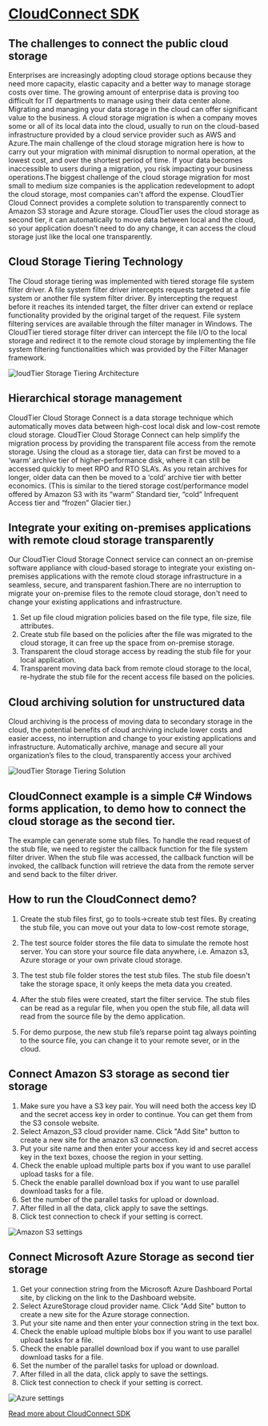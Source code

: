 # [CloudConnect SDK](https://www.easefilter.com/Forums_Files/CloudStorageConnect.htm)
## The challenges to connect the public cloud storage
Enterprises are increasingly adopting cloud storage options because they need more capacity, elastic capacity and a better way to manage storage costs over time. The growing amount of enterprise data is proving too difficult for IT departments to manage using their data center alone. Migrating and managing your data storage in the cloud can offer significant value to the business. A cloud storage migration is when a company moves some or all of its local data into the cloud, usually to run on the cloud-based infrastructure provided by a cloud service provider such as AWS and Azure.The main challenge of the cloud storage migration here is how to carry out your migration with minimal disruption to normal operation, at the lowest cost, and over the shortest period of time. If your data becomes inaccessible to users during a migration, you risk impacting your business operations.The biggest challenge of the cloud storage migration for most small to medium size companies is the application redevelopment to adopt the cloud storage, most companies can't afford the expense. CloudTier Cloud Connect provides a complete solution to transparently connect to Amazon S3 storage and Azure storage. CloudTier uses the cloud storage as second tier, it can automatically to move data between local and the cloud, so your application doesn't need to do any change, it can access the cloud storage just like the local one transparently.

## Cloud Storage Tiering Technology
The Cloud storage tiering was implemented with tiered storage file system filter driver. A file system filter driver intercepts requests targeted at a file system or another file system filter driver. By intercepting the request before it reaches its intended target, the filter driver can extend or replace functionality provided by the original target of the request. File system filtering services are available through the filter manager in Windows. The CloudTier tiered storage filter driver can intercept the file I/O to the local storage and redirect it to the remote cloud storage by implementing the file system filtering functionalities which was provided by the Filter Manager framework.

![loudTier Storage Tiering Architecture](https://www.easefilter.com/images/CloudTiering.png)

## Hierarchical storage management
CloudTier Cloud Storage Connect is a data storage technique which automatically moves data between high-cost local disk and low-cost remote cloud storage. CloudTier Cloud Storage Connect can help simplify the migration process by providing the transparent file access from the remote storage. Using the cloud as a storage tier, data can first be moved to a ‘warm’ archive tier of higher-performance disk, where it can still be accessed quickly to meet RPO and RTO SLA’s. As you retain archives for longer, older data can then be moved to a ‘cold’ archive tier with better economics. (This is similar to the tiered storage cost/performance model offered by Amazon S3 with its “warm” Standard tier, “cold” Infrequent Access tier and “frozen” Glacier tier.)

## Integrate your exiting on-premises applications with remote cloud storage transparently                     
Our CloudTier Cloud Storage Connect service can connect an on-premise software appliance with cloud-based storage to integrate your existing on-premises applications with the remote cloud storage infrastructure in a seamless, secure, and transparent fashion.There are no interruption to migrate your on-premise files to the remote cloud storage, don't need to change your existing applications and infrastructure.

1.	Set up file cloud migration policies based on the file type, file size, file attributes.
2.	Create stub file based on the policies after the file was migrated to the cloud storage, it can free up the space from on-premise storage.
3.	Transparent the cloud storage access by reading the stub file for your local application.
4.	Transparent moving data back from remote cloud storage to the local, re-hydrate the stub file for the recent access file based on the policies.

## Cloud archiving solution for unstructured data

Cloud archiving is the process of moving data to secondary storage in the cloud, the potential benefits of cloud archiving include lower costs and easier access, no interruption and change to your existing applications and infrastructure. Automatically archive, manage and secure all your organization’s files to the cloud, transparently access your archived

![loudTier Storage Tiering Solution](https://www.easefilter.com/images/CloudTier.png)

## CloudConnect example is a simple C# Windows forms application, to demo how to connect the cloud storage as the second tier. 
The example can generate some stub files. To handle the read request of the stub file, we need to register the callback function for the file system filter driver. When the stub file was accessed, the callback function will be invoked, the callback function will retrieve the data from the remote server and send back to the filter driver.

## How to run the CloudConnect demo?

1.	Create the stub files first, go to tools->create stub test files.
	By creating the stub file, you can move out your data to low-cost remote storage, 
        
2.	The test source folder stores the file data to simulate the remote host server. 
	You can store your source file data anywhere, i.e. Amazon s3, Azure storage or your own private cloud storage.

3.	The test stub file folder stores the test stub files.
	The stub file doesn't take the storage space, it only keeps the meta data you created.

4.	After the stub files were created, start the filter service. The stub files can be read as a regular file, when you open the stub file, 
	all data will read from the source file by the demo application.

5.	For demo purpose, the new stub file’s reparse point tag always pointing to the source file, you can change it to your remote sever, or in the cloud.

## Connect Amazon S3 storage as second tier storage

1.	Make sure you have a S3 key pair. You will need both the access key ID and the secret access key in order to continue. You can get them from the S3 console website.
2.	Select Amazon_S3 cloud provider name. Click "Add Site" button to create a new site for the amazon s3 connection.
3.	Put your site name and then enter your access key id and secret access key in the text boxes, choose the region in your setting.
4.	Check the enable upload multiple parts box if you want to use parallel upload tasks for a file.
5.	Check the enable parallel download box if you want to use parallel download tasks for a file.
6.	Set the number of the parallel tasks for upload or download.
7.	After filled in all the data, click apply to save the settings.
8.	Click test connection to check if your setting is correct.

![Amazon S3 settings](https://www.easefilter.com/images/AmazonS3Settings.PNG)

## Connect Microsoft Azure Storage as second tier storage

1.	Get your connection string  from the Microsoft Azure Dashboard Portal site, by clicking on the link to the Dashboard website.
2.	Select AzureStorage cloud provider name. Click "Add Site" button to create a new site for the Azure storage connection.
3.	Put your site name and then enter your connection string in the text box.
4.	Check the enable upload multiple blobs box if you want to use parallel upload tasks for a file.
5.	Check the enable parallel download box if you want to use parallel download tasks for a file.
6.	Set the number of the parallel tasks for upload or download.
7.	After filled in all the data, click apply to save the settings.
8.	Click test connection to check if your setting is correct.

![Azure settings](https://www.easefilter.com/images/AzureSettings.PNG)

[Read more about CloudConnect SDK](https://www.easefilter.com/Forums_Files/CloudStorageConnect.htm)

